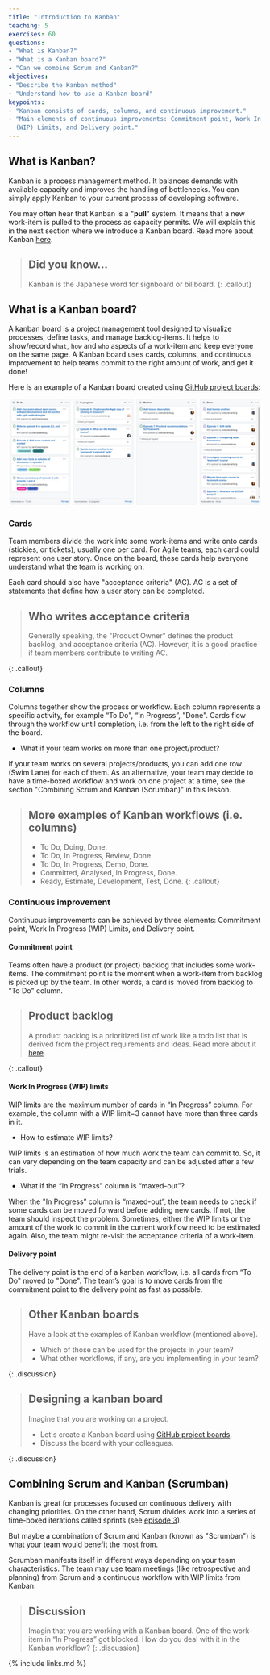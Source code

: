 ```yaml
---
title: "Introduction to Kanban"
teaching: 5
exercises: 60
questions:
- "What is Kanban?"
- "What is a Kanban board?"
- "Can we combine Scrum and Kanban?"
objectives:
- "Describe the Kanban method"
- "Understand how to use a Kanban board"
keypoints:
- "Kanban consists of cards, columns, and continuous improvement."
- "Main elements of continuous improvements: Commitment point, Work In Progress
  (WIP) Limits, and Delivery point."
---
```


## What is Kanban?

Kanban is a process management method. It balances demands with available
capacity and improves the handling of bottlenecks. You can simply apply Kanban to
your current process of developing software.

You may often hear that Kanban is a "**pull**" system. It means that a new work-item
is pulled to the process as capacity permits. We will explain this in the next
section where we introduce a Kanban board. Read more about Kanban
[here](https://www.atlassian.com/agile/kanban).

> ## Did you know...
>
> Kanban is the Japanese word for signboard or billboard.
{: .callout}

## What is a Kanban board?

A kanban board is a project management tool designed to visualize processes,
define tasks, and manage backlog-items. It helps to show/record `what`, `how`
and `who` aspects of a work-item and keep everyone on the same page. A Kanban
board uses cards, columns, and continuous improvement to help teams commit to
the right amount of work, and get it done!

Here is an example of a Kanban board created using
[GitHub project boards](https://docs.github.com/en/issues/organizing-your-work-with-project-boards):

![Kanban board](../fig/kanban_board.png)

### Cards

Team members divide the work into some work-items and write onto cards
(stickies, or tickets), usually one per card. For Agile teams, each card could
represent one user story. Once on the board, these cards help everyone
understand what the team is working on.

Each card should also have "acceptance criteria" (AC). AC is a set of
statements that define how a user story can be completed.

> ## Who writes acceptance criteria
>
> Generally speaking, the "Product Owner" defines the product backlog, and
> acceptance criteria (AC). However, it is a good practice if team members
> contribute to writing AC.
>
{: .callout}

### Columns

Columns together show the process or workflow. Each column represents a specific
activity, for example “To Do", “In Progress”, "Done". Cards flow through the
workflow until completion, i.e. from the left to the right side of the board.

- What if your team works on more than one project/product?

If your team works on several projects/products, you can add one row (Swim Lane)
for each of them. As an alternative, your team may decide to have a time-boxed
workflow and work on one project at a time, see the section "Combining Scrum and
Kanban (Scrumban)" in this lesson.

> ## More examples of Kanban workflows (i.e. columns)
>
> - To Do, Doing, Done.
> - To Do, In Progress, Review, Done.
> - To Do, In Progress, Demo, Done.
> - Committed, Analysed, In Progress, Done.
> - Ready, Estimate, Development, Test, Done.
{: .callout}

### Continuous improvement

Continuous improvements can be achieved by three elements: Commitment point, Work
In Progress (WIP) Limits, and Delivery point.

#### Commitment point

Teams often have a product (or project) backlog that includes some work-items.
The commitment point is the moment when a work-item from backlog is picked up by
the team. In other words, a card is moved from backlog to “To Do" column.

> ## Product backlog
>
> A product backlog is a prioritized list of work like a todo list that is
> derived from the project requirements and ideas.
> Read more about it [here](https://www.atlassian.com/agile/scrum/backlogs).
>
{: .callout}

#### Work In Progress (WIP) limits

WIP limits are the maximum number of cards in “In Progress” column. For example,
the column with a WIP limit=3 cannot have more than three cards in it.

 - How to estimate WIP limits?

 WIP limits is an estimation of how much work the team can commit to. So, it can
   vary depending on the team capacity and can be adjusted after a few trials.

- What if the “In Progress” column is “maxed-out”?

When the "In Progress” column is “maxed-out”, the team needs to check if some
  cards can be moved forward before adding new cards. If not, the team should
  inspect the problem. Sometimes, either the WIP limits or the amount of the
  work to commit in the current workflow need to be estimated again. Also, the
  team might re-visit the acceptance criteria of a work-item.

#### Delivery point

The delivery point is the end of a kanban workflow, i.e. all cards from “To Do"
moved to "Done". The team’s goal is to move cards from the commitment point to
the delivery point as fast as possible.

> ## Other Kanban boards
>
> Have a look at the examples of Kanban workflow (mentioned above).
>
> - Which of those can be used for the projects in your team?
> - What other workflows, if any, are you implementing in your team?
>
{: .discussion}

> ## Designing a kanban board
>
> Imagine that you are working on a project.
>
> - Let's create a Kanban board using
[GitHub project boards](https://docs.github.com/en/issues/organizing-your-work-with-project-boards).
> - Discuss the board with your colleagues.
>
{: .discussion}

## Combining Scrum and Kanban (Scrumban)

Kanban is great for processes focused on continuous delivery with changing
priorities. On the other hand, Scrum divides work into a series of time-boxed
iterations called sprints (see [episode 3](./03-scrum-into.md)).

But maybe a combination of Scrum and Kanban (known as "Scrumban") is what
your team would benefit the most from.

Scrumban manifests itself in different ways depending on your team
characteristics. The team may use team meetings (like retrospective and
planning) from Scrum and a continuous workflow with WIP limits from Kanban.

> ## Discussion
>
> Imagin that you are working with a Kanban board. One of the work-item in “In
> Progress” got blocked. How do you deal with it in the Kanban workflow?
{: .discussion}

{% include links.md %}
